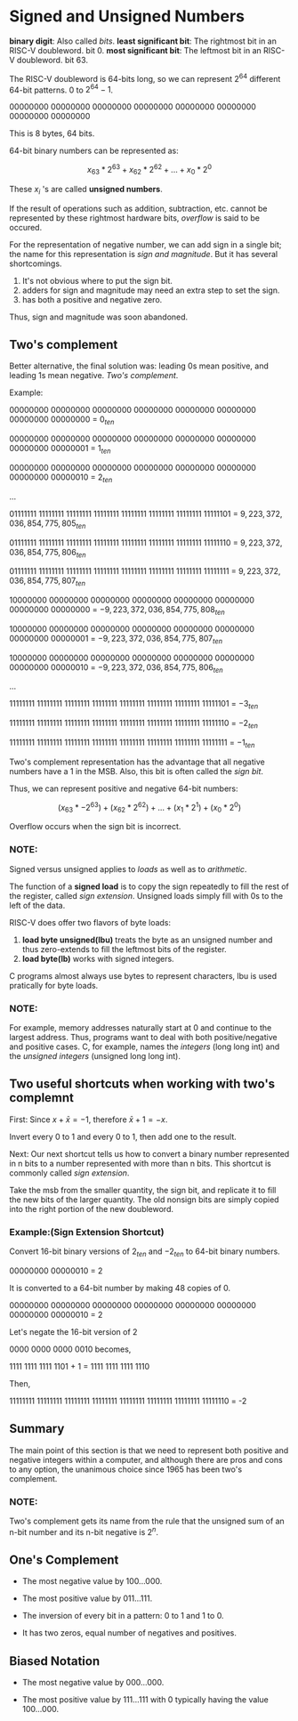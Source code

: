 # Signed and Unsigned Numbers

**binary digit**: Also called *bits*.
**least significant bit**: The rightmost bit in an RISC-V doubleword. bit 0.
**most significant bit**: The leftmost bit in an RISC-V doubleword. bit 63.

The RISC-V doubleword is 64-bits long, so we can represent $2^{64}$ different 64-bit patterns.
0 to $2^{64}-1$.

00000000 00000000 00000000 00000000 00000000 00000000 00000000 00000000

This is 8 bytes, 64 bits.

64-bit binary numbers can be represented as:

$$x_{63} * 2^{63} + x_{62} * 2^{62} + ... + x_{0} * 2^{0}$$

These $x_{i}$ 's are called **unsigned numbers**.

If the result of operations such as addition, subtraction, etc. cannot be represented by these rightmost hardware bits, *overflow* is said to be occured.

For the representation of negative number, we can add sign in a single bit;
the name for this representation is *sign and magnitude*.
But it has several shortcomings.
1. It's not obvious where to put the sign bit.
2. adders for sign and magnitude may need an extra step to set the sign.
3. has both a positive and negative zero.

Thus, sign and magnitude was soon abandoned.

## Two's complement

Better alternative, the final solution was: leading 0s mean positive, and leading 1s mean negative. *Two's complement*.

Example:

00000000 00000000 00000000 00000000 00000000 00000000 00000000 00000000 = $0_{ten}$

00000000 00000000 00000000 00000000 00000000 00000000 00000000 00000001 = $1_{ten}$

00000000 00000000 00000000 00000000 00000000 00000000 00000000 00000010 = $2_{ten}$

...

01111111 11111111 11111111 11111111 11111111 11111111 11111111 11111101 = $9,223,372,036,854,775,805_{ten}$

01111111 11111111 11111111 11111111 11111111 11111111 11111111 11111110 = $9,223,372,036,854,775,806_{ten}$

01111111 11111111 11111111 11111111 11111111 11111111 11111111 11111111 = $9,223,372,036,854,775,807_{ten}$

10000000 00000000 00000000 00000000 00000000 00000000 00000000 00000000 = $-9,223,372,036,854,775,808_{ten}$

10000000 00000000 00000000 00000000 00000000 00000000 00000000 00000001 = $-9,223,372,036,854,775,807_{ten}$

10000000 00000000 00000000 00000000 00000000 00000000 00000000 00000010 = $-9,223,372,036,854,775,806_{ten}$

...

11111111 11111111 11111111 11111111 11111111 11111111 11111111 11111101 = $-3_{ten}$

11111111 11111111 11111111 11111111 11111111 11111111 11111111 11111110 = $-2_{ten}$

11111111 11111111 11111111 11111111 11111111 11111111 11111111 11111111 = $-1_{ten}$

Two's complement representation has the advantage that all negative numbers have a 1 in the MSB. Also, this bit is often called the *sign bit*.

Thus, we can represent positive and negative 64-bit numbers:

$$(x_{63} * -2^{63}) + (x_{62} * 2^{62}) + ... + (x_{1} * 2^{1}) + (x_{0} * 2^{0})$$

Overflow occurs when the sign bit is incorrect.

### NOTE:
Signed versus unsigned applies to *loads* as well as to *arithmetic*.

The function of a **signed load** is to copy the sign repeatedly to fill the rest of the register, called *sign extension*.
Unsigned loads simply fill with 0s to the left of the data.

RISC-V does offer two flavors of byte loads:
1. **load byte unsigned(lbu)** treats the byte as an unsigned number and thus zero-extends to fill the leftmost bits of the register.
2. **load byte(lb)** works with signed integers.

C programs almost always use bytes to represent characters, lbu is used pratically for byte loads.

### NOTE:
For example, memory addresses naturally start at 0 and continue to the largest address.
Thus, programs want to deal with both positive/negative and positive cases.
C, for example, names the *integers* (long long int) and the *unsigned integers* (unsigned long long int).

## Two useful shortcuts when working with two's complemnt
First:
Since $x+\bar{x}=-1$, therefore $\bar{x}+1=-x$.

Invert every 0 to 1 and every 0 to 1, then add one to the result.

Next:
Our next shortcut tells us how to convert a binary number represented in n bits to a number represented with more than n bits.
This shortcut is commonly called *sign extension*.

Take the msb from the smaller quantity, the sign bit, and replicate it to fill the new bits of the larger quantity.
The old nonsign bits are simply copied into the right portion of the new doubleword.

### Example:(Sign Extension Shortcut)
Convert 16-bit binary versions of $2_{ten}$ and $-2_{ten}$ to 64-bit binary numbers.

00000000 00000010 = 2

It is converted to a 64-bit number by making 48 copies of 0.

00000000 00000000 00000000 00000000 00000000 00000000 00000000 00000010 = 2

Let's negate the 16-bit version of 2

0000 0000 0000 0010 becomes,

1111 1111 1111 1101 + 1 = 1111 1111 1111 1110

Then,

11111111 11111111 11111111 11111111 11111111 11111111 11111111 11111110 = -2

## Summary
The main point of this section is that we need to represent both positive and negative integers within a computer, and although there are pros and cons to any option, the unanimous choice since 1965 has been two's complement.

### NOTE:
Two's complement gets its name from the rule that the unsigned sum of an n-bit number and its n-bit negative is $2^{n}$.

## One's Complement
- The most negative value by 100...000.

- The most positive value by 011...111.

- The inversion of every bit in a pattern: 0 to 1 and 1 to 0.

- It has two zeros, equal number of negatives and positives.

## Biased Notation
- The most negative value by 000...000.

- The most positive value by 111...111 with 0 typically having the value 100...000.

